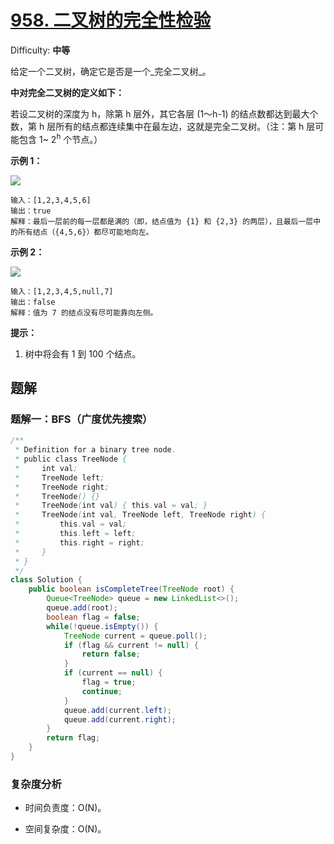 # [958\. 二叉树的完全性检验](https://leetcode-cn.com/problems/check-completeness-of-a-binary-tree/)

Difficulty: **中等**


给定一个二叉树，确定它是否是一个_完全二叉树_。

**中对完全二叉树的定义如下：**

若设二叉树的深度为 h，除第 h 层外，其它各层 (1～h-1) 的结点数都达到最大个数，第 h 层所有的结点都连续集中在最左边，这就是完全二叉树。（注：第 h 层可能包含 1~ 2<sup>h</sup> 个节点。）

**示例 1：**

![](https://assets.leetcode-cn.com/aliyun-lc-upload/uploads/2018/12/15/complete-binary-tree-1.png)

```
输入：[1,2,3,4,5,6]
输出：true
解释：最后一层前的每一层都是满的（即，结点值为 {1} 和 {2,3} 的两层），且最后一层中的所有结点（{4,5,6}）都尽可能地向左。
```

**示例 2：**

**![](https://assets.leetcode-cn.com/aliyun-lc-upload/uploads/2018/12/15/complete-binary-tree-2.png)**

```
输入：[1,2,3,4,5,null,7]
输出：false
解释：值为 7 的结点没有尽可能靠向左侧。
```

**提示：**

1.  树中将会有 1 到 100 个结点。


## 题解

### 题解一：BFS（广度优先搜索）

```java
/**
 * Definition for a binary tree node.
 * public class TreeNode {
 *     int val;
 *     TreeNode left;
 *     TreeNode right;
 *     TreeNode() {}
 *     TreeNode(int val) { this.val = val; }
 *     TreeNode(int val, TreeNode left, TreeNode right) {
 *         this.val = val;
 *         this.left = left;
 *         this.right = right;
 *     }
 * }
 */
class Solution {
    public boolean isCompleteTree(TreeNode root) {
        Queue<TreeNode> queue = new LinkedList<>();
        queue.add(root);
        boolean flag = false;
        while(!queue.isEmpty()) {
            TreeNode current = queue.poll();
            if (flag && current != null) {
                return false;
            }
            if (current == null) {
                flag = true;
                continue;
            }
            queue.add(current.left);
            queue.add(current.right);
        }
        return flag;
    }
}
```

### 复杂度分析

- 时间负责度：O(N)。

- 空间复杂度：O(N)。
